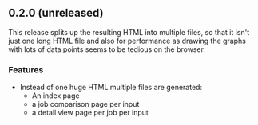 ## 0.2.0 (unreleased)

This release splits up the resulting HTML into multiple files, so that it isn't just one long HTML file and also for performance as drawing the graphs with lots of data points seems to be tedious on the browser.

### Features

* Instead of one huge HTML multiple files are generated:
  * An index page
  * a job comparison page per input
  * a detail view page per job per input
